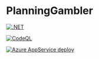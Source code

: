 # PlanningGambler
[![.NET](https://github.com/CeSiumUA/PlanningGambler/actions/workflows/dotnet.yml/badge.svg)](https://github.com/CeSiumUA/PlanningGambler/actions/workflows/dotnet.yml)

[![CodeQL](https://github.com/CeSiumUA/PlanningGambler/actions/workflows/codeql-analysis.yml/badge.svg)](https://github.com/CeSiumUA/PlanningGambler/actions/workflows/codeql-analysis.yml)

[![Azure AppService deploy](https://github.com/CeSiumUA/PlanningGambler/actions/workflows/planning-gambler.yml/badge.svg)](https://github.com/CeSiumUA/PlanningGambler/actions/workflows/planning-gambler.yml)
